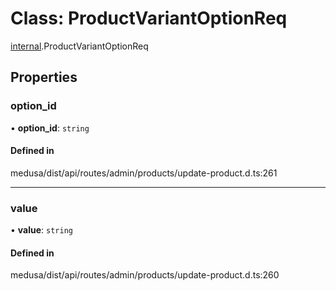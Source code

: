 # Class: ProductVariantOptionReq

[internal](../modules/internal-20.md).ProductVariantOptionReq

## Properties

### option\_id

• **option\_id**: `string`

#### Defined in

medusa/dist/api/routes/admin/products/update-product.d.ts:261

___

### value

• **value**: `string`

#### Defined in

medusa/dist/api/routes/admin/products/update-product.d.ts:260
